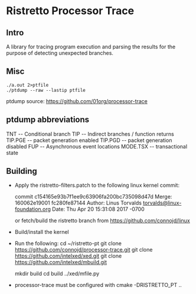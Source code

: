 # Ristretto Processor Trace

## Intro

A library for tracing program execution and parsing the results for the purpose of detecting unexpected branches.

## Misc

	./a.out 2>ptfile
 	./ptdump --raw --lastip ptfile


ptdump source: https://github.com/01org/processor-trace

## ptdump abbreviations

TNT -- Conditional branch
TIP -- Indirect branches / function returns
TIP.PGE -- packet generation enabled
TIP.PGD -- packet generation disabled
FUP -- Asynchronous event locations
MODE.TSX -- transactional state

## Building

* Apply the ristretto-filters.patch to the following linux kernel commit:

    commit c154165e93b7f1ee9c63906fa200bc735098d47d
    Merge: 160062e19001 fc280fe87144
    Author: Linus Torvalds <torvalds@linux-foundation.org>
    Date:   Thu Apr 20 15:31:08 2017 -0700

    or fetch/build the ristretto branch from https://github.com/connojd/linux

* Build/install the kernel

* Run the following:
    cd ~/ristretto-pt
    git clone https://github.com/connojd/processor-trace.git
    git clone https://github.com/intelxed/xed.git
    git clone https://github.com/intelxed/mbuild.git

    mkdir build
    cd build
    ../xed/mfile.py

* processor-trace must be configured with cmake -DRISTRETTO_PT ..
